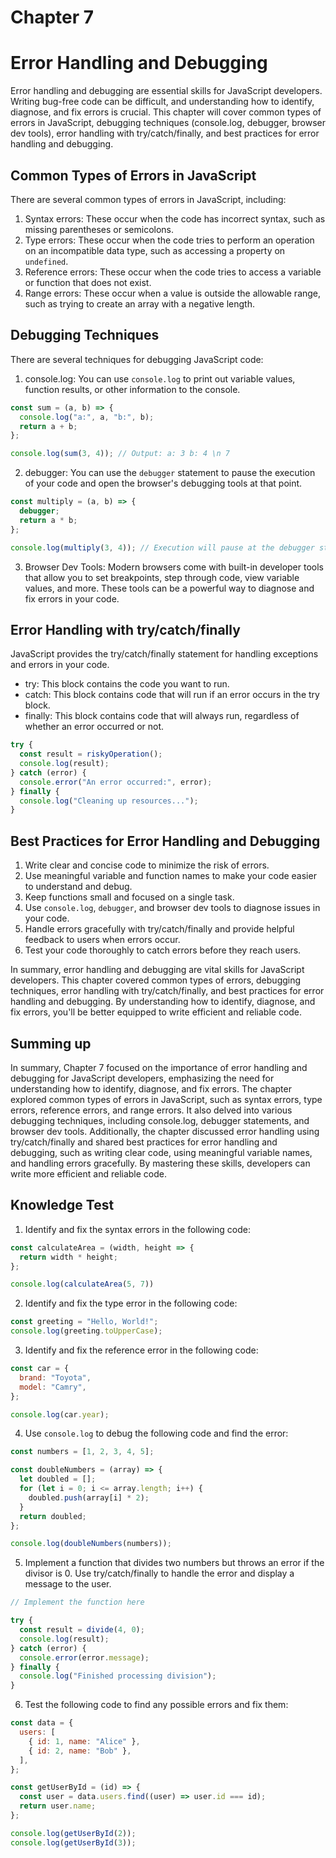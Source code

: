 # Chapter 7

# Error Handling and Debugging

Error handling and debugging are essential skills for JavaScript developers. Writing bug-free code can be difficult, and understanding how to identify, diagnose, and fix errors is crucial. This chapter will cover common types of errors in JavaScript, debugging techniques (console.log, debugger, browser dev tools), error handling with try/catch/finally, and best practices for error handling and debugging.

## Common Types of Errors in JavaScript

There are several common types of errors in JavaScript, including:

1. Syntax errors: These occur when the code has incorrect syntax, such as missing parentheses or semicolons.
2. Type errors: These occur when the code tries to perform an operation on an incompatible data type, such as accessing a property on `undefined`.
3. Reference errors: These occur when the code tries to access a variable or function that does not exist.
4. Range errors: These occur when a value is outside the allowable range, such as trying to create an array with a negative length.

## Debugging Techniques

There are several techniques for debugging JavaScript code:

1. console.log: You can use `console.log` to print out variable values, function results, or other information to the console.

```javascript
const sum = (a, b) => {
  console.log("a:", a, "b:", b);
  return a + b;
};

console.log(sum(3, 4)); // Output: a: 3 b: 4 \n 7
```

2. debugger: You can use the `debugger` statement to pause the execution of your code and open the browser's debugging tools at that point.

```javascript
const multiply = (a, b) => {
  debugger;
  return a * b;
};

console.log(multiply(3, 4)); // Execution will pause at the debugger statement
```

3. Browser Dev Tools: Modern browsers come with built-in developer tools that allow you to set breakpoints, step through code, view variable values, and more. These tools can be a powerful way to diagnose and fix errors in your code.

## Error Handling with try/catch/finally

JavaScript provides the try/catch/finally statement for handling exceptions and errors in your code.

- try: This block contains the code you want to run.
- catch: This block contains code that will run if an error occurs in the try block.
- finally: This block contains code that will always run, regardless of whether an error occurred or not.

```javascript
try {
  const result = riskyOperation();
  console.log(result);
} catch (error) {
  console.error("An error occurred:", error);
} finally {
  console.log("Cleaning up resources...");
}
```

## Best Practices for Error Handling and Debugging

1. Write clear and concise code to minimize the risk of errors.
2. Use meaningful variable and function names to make your code easier to understand and debug.
3. Keep functions small and focused on a single task.
4. Use `console.log`, `debugger`, and browser dev tools to diagnose issues in your code.
5. Handle errors gracefully with try/catch/finally and provide helpful feedback to users when errors occur.
6. Test your code thoroughly to catch errors before they reach users.

In summary, error handling and debugging are vital skills for JavaScript developers. This chapter covered common types of errors, debugging techniques, error handling with try/catch/finally, and best practices for error handling and debugging. By understanding how to identify, diagnose, and fix errors, you'll be better equipped to write efficient and reliable code.

## Summing up

In summary, Chapter 7 focused on the importance of error handling and debugging for JavaScript developers, emphasizing the need for understanding how to identify, diagnose, and fix errors. The chapter explored common types of errors in JavaScript, such as syntax errors, type errors, reference errors, and range errors. It also delved into various debugging techniques, including console.log, debugger statements, and browser dev tools. Additionally, the chapter discussed error handling using try/catch/finally and shared best practices for error handling and debugging, such as writing clear code, using meaningful variable names, and handling errors gracefully. By mastering these skills, developers can write more efficient and reliable code.

## Knowledge Test

1. Identify and fix the syntax errors in the following code:

```javascript
const calculateArea = (width, height => {
  return width * height;
};

console.log(calculateArea(5, 7))
```

2. Identify and fix the type error in the following code:

```javascript
const greeting = "Hello, World!";
console.log(greeting.toUpperCase);
```

3. Identify and fix the reference error in the following code:

```javascript
const car = {
  brand: "Toyota",
  model: "Camry",
};

console.log(car.year);
```

4. Use `console.log` to debug the following code and find the error:

```javascript
const numbers = [1, 2, 3, 4, 5];

const doubleNumbers = (array) => {
  let doubled = [];
  for (let i = 0; i <= array.length; i++) {
    doubled.push(array[i] * 2);
  }
  return doubled;
};

console.log(doubleNumbers(numbers));
```

5. Implement a function that divides two numbers but throws an error if the divisor is 0. Use try/catch/finally to handle the error and display a message to the user.

```javascript
// Implement the function here

try {
  const result = divide(4, 0);
  console.log(result);
} catch (error) {
  console.error(error.message);
} finally {
  console.log("Finished processing division");
}
```

6. Test the following code to find any possible errors and fix them:

```javascript
const data = {
  users: [
    { id: 1, name: "Alice" },
    { id: 2, name: "Bob" },
  ],
};

const getUserById = (id) => {
  const user = data.users.find((user) => user.id === id);
  return user.name;
};

console.log(getUserById(2));
console.log(getUserById(3));
```
